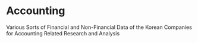 # Accounting

Various Sorts of Financial and Non-Financial Data of the Korean Companies for Accounting Related Research and Analysis
